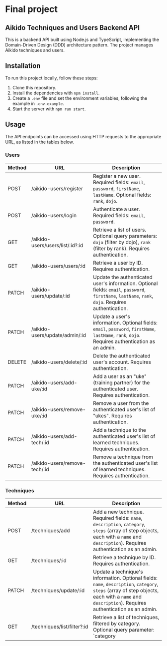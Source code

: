 # Final project

## Aikido Techniques and Users Backend API

This is a backend API built using Node.js and TypeScript, implementing the Domain-Driven Design (DDD) architecture pattern. The project manages Aikido techniques and users.

## Installation

To run this project locally, follow these steps:

1. Clone this repository.
2. Install the dependencies with `npm install`.
3. Create a `.env` file and set the environment variables, following the example in `.env.example`.
4. Start the server with `npm run start`.

## Usage

The API endpoints can be accessed using HTTP requests to the appropriate URL, as listed in the tables below.

### Users

| Method | URL                       | Description                                                                                                                                                                                                                                              |
|--------|---------------------------|----------------------------------------------------------------------------------------------------------------------------------------------------------------------------------------------------------------------------------------------------------|
| POST   | /aikido-users/register    | Register a new user. Required fields: `email`, `password`, `firstName`, `lastName`. Optional fields: `rank`, `dojo`.                                                                                                                                   |
| POST   | /aikido-users/login       | Authenticate a user. Required fields: `email`, `password`.                                                                                                                                                                                              |
| GET    | /aikido-users/users/list/:id?:id | Retrieve a list of users. Optional query parameters: `dojo` (filter by dojo), `rank` (filter by rank). Requires authentication.                                                                                                                            |
| GET    | /aikido-users/users/:id   | Retrieve a user by ID. Requires authentication.                                                                                                                                                                                                          |
| PATCH  | /aikido-users/update/:id  | Update the authenticated user's information. Optional fields: `email`, `password`, `firstName`, `lastName`, `rank`, `dojo`. Requires authentication.                                                                                                 |
| PATCH  | /aikido-users/update/admin/:id | Update a user's information. Optional fields: `email`, `password`, `firstName`, `lastName`, `rank`, `dojo`. Requires authentication as an admin.                                                                                                        |
| DELETE | /aikido-users/delete/:id  | Delete the authenticated user's account. Requires authentication.                                                                                                                                                                                        |
| PATCH  | /aikido-users/add-uke/:id | Add a user as an "uke" (training partner) for the authenticated user. Requires authentication.                                                                                                                                                          |
| PATCH  | /aikido-users/remove-uke/:id | Remove a user from the authenticated user's list of "ukes". Requires authentication.                                                                                                                                                                      |
| PATCH  | /aikido-users/add-tech/:id | Add a technique to the authenticated user's list of learned techniques. Requires authentication.                                                                                                                                                         |
| PATCH  | /aikido-users/remove-tech/:id | Remove a technique from the authenticated user's list of learned techniques. Requires authentication.                                                                                                                                                  |

### Techniques

| Method | URL                      | Description                                                                                                                                                                                                                                             |
|--------|--------------------------|---------------------------------------------------------------------------------------------------------------------------------------------------------------------------------------------------------------------------------------------------------|
| POST   | /techniques/add          | Add a new technique. Required fields: `name`, `description`, `category`, `steps` (array of step objects, each with a `name` and `description`). Requires authentication as an admin.                                                                    |
| GET    | /techniques/:id          | Retrieve a technique by ID. Requires authentication.                                                                                                                                                                                                    |
| PATCH  | /techniques/update/:id   | Update a technique's information. Optional fields: `name`, `description`, `category`, `steps` (array of step objects, each with a `name` and `description`). Requires authentication as an admin.                                                         |
| GET    | /techniques/list/filter?:id | Retrieve a list of techniques, filtered by category. Optional query parameter: `category
